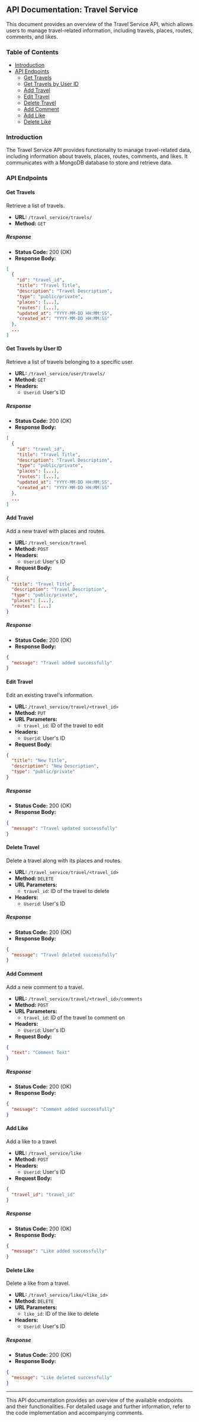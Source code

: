 ## API Documentation: Travel Service

This document provides an overview of the Travel Service API, which allows users to manage travel-related information, including travels, places, routes, comments, and likes.

### Table of Contents

- [Introduction](#introduction)
- [API Endpoints](#api-endpoints)
  - [Get Travels](#get-travels)
  - [Get Travels by User ID](#get-travels-by-user-id)
  - [Add Travel](#add-travel)
  - [Edit Travel](#edit-travel)
  - [Delete Travel](#delete-travel)
  - [Add Comment](#add-comment)
  - [Add Like](#add-like)
  - [Delete Like](#delete-like)

### Introduction

The Travel Service API provides functionality to manage travel-related data, including information about travels, places, routes, comments, and likes. It communicates with a MongoDB database to store and retrieve data.

### API Endpoints

#### Get Travels

Retrieve a list of travels.

- **URL:** `/travel_service/travels/`
- **Method:** `GET`

##### Response

- **Status Code:** 200 (OK)
- **Response Body:**

```json
[
  {
    "id": "travel_id",
    "title": "Travel Title",
    "description": "Travel Description",
    "type": "public/private",
    "places": [...],
    "routes": [...],
    "updated_at": "YYYY-MM-DD HH:MM:SS",
    "created_at": "YYYY-MM-DD HH:MM:SS"
  },
  ...
]
```

#### Get Travels by User ID

Retrieve a list of travels belonging to a specific user.

- **URL:** `/travel_service/user/travels/`
- **Method:** `GET`
- **Headers:**
  - `Userid`: User's ID

##### Response

- **Status Code:** 200 (OK)
- **Response Body:**

```json
[
  {
    "id": "travel_id",
    "title": "Travel Title",
    "description": "Travel Description",
    "type": "public/private",
    "places": [...],
    "routes": [...],
    "updated_at": "YYYY-MM-DD HH:MM:SS",
    "created_at": "YYYY-MM-DD HH:MM:SS"
  },
  ...
]
```

#### Add Travel

Add a new travel with places and routes.

- **URL:** `/travel_service/travel`
- **Method:** `POST`
- **Headers:**
  - `Userid`: User's ID
- **Request Body:**

```json
{
  "title": "Travel Title",
  "description": "Travel Description",
  "type": "public/private",
  "places": [...],
  "routes": [...]
}
```

##### Response

- **Status Code:** 200 (OK)
- **Response Body:**

```json
{
  "message": "Travel added successfully"
}
```

#### Edit Travel

Edit an existing travel's information.

- **URL:** `/travel_service/travel/<travel_id>`
- **Method:** `PUT`
- **URL Parameters:**
  - `travel_id`: ID of the travel to edit
- **Headers:**
  - `Userid`: User's ID
- **Request Body:**

```json
{
  "title": "New Title",
  "description": "New Description",
  "type": "public/private"
}
```

##### Response

- **Status Code:** 200 (OK)
- **Response Body:**

```json
{
  "message": "Travel updated successfully"
}
```

#### Delete Travel

Delete a travel along with its places and routes.

- **URL:** `/travel_service/travel/<travel_id>`
- **Method:** `DELETE`
- **URL Parameters:**
  - `travel_id`: ID of the travel to delete
- **Headers:**
  - `Userid`: User's ID

##### Response

- **Status Code:** 200 (OK)
- **Response Body:**

```json
{
  "message": "Travel deleted successfully"
}
```

#### Add Comment

Add a new comment to a travel.

- **URL:** `/travel_service/travel/<travel_id>/comments`
- **Method:** `POST`
- **URL Parameters:**
  - `travel_id`: ID of the travel to comment on
- **Headers:**
  - `Userid`: User's ID
- **Request Body:**

```json
{
  "text": "Comment Text"
}
```

##### Response

- **Status Code:** 200 (OK)
- **Response Body:**

```json
{
  "message": "Comment added successfully"
}
```

#### Add Like

Add a like to a travel.

- **URL:** `/travel_service/like`
- **Method:** `POST`
- **Headers:**
  - `Userid`: User's ID
- **Request Body:**

```json
{
  "travel_id": "travel_id"
}
```

##### Response

- **Status Code:** 200 (OK)
- **Response Body:**

```json
{
  "message": "Like added successfully"
}
```

#### Delete Like

Delete a like from a travel.

- **URL:** `/travel_service/like/<like_id>`
- **Method:** `DELETE`
- **URL Parameters:**
  - `like_id`: ID of the like to delete
- **Headers:**
  - `Userid`: User's ID

##### Response

- **Status Code:** 200 (OK)
- **Response Body:**

```json
{
  "message": "Like deleted successfully"
}
```

---

This API documentation provides an overview of the available endpoints and their functionalities. For detailed usage and further information, refer to the code implementation and accompanying comments.
